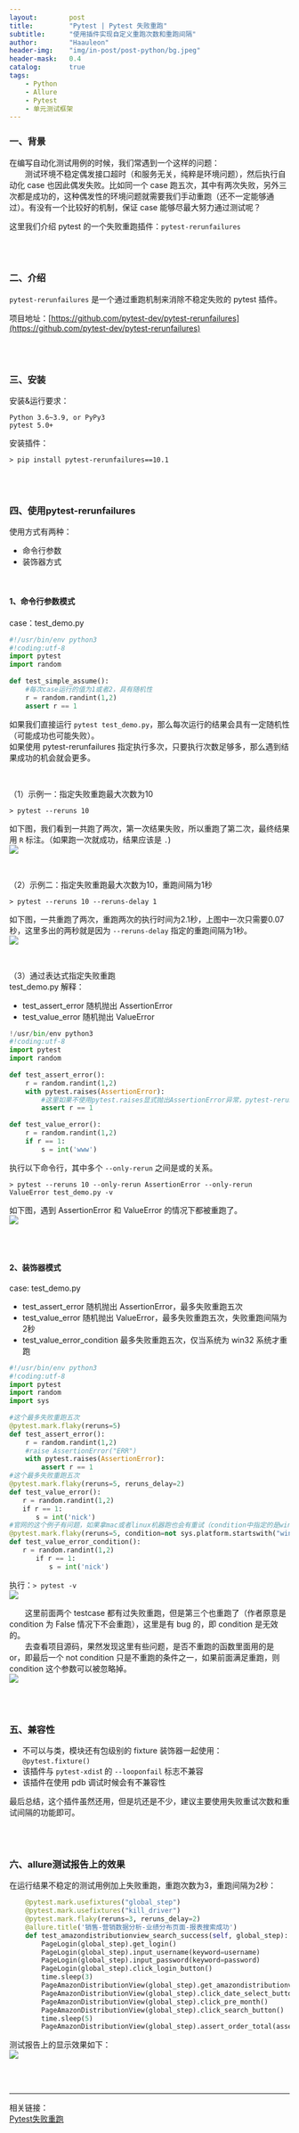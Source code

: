 ```yaml
---
layout:        post
title:         "Pytest | Pytest 失败重跑"
subtitle:      "使用插件实现自定义重跑次数和重跑间隔"
author:        "Haauleon"
header-img:    "img/in-post/post-python/bg.jpeg"
header-mask:   0.4
catalog:       true
tags:
    - Python
    - Allure
    - Pytest
    - 单元测试框架
---
```




### 一、背景
在编写自动化测试用例的时候，我们常遇到一个这样的问题：     
&emsp;&emsp;测试环境不稳定偶发接口超时（和服务无关，纯粹是环境问题），然后执行自动化 case 也因此偶发失败。比如同一个 case 跑五次，其中有两次失败，另外三次都是成功的，这种偶发性的环境问题就需要我们手动重跑（还不一定能够通过）。有没有一个比较好的机制，保证 case 能够尽最大努力通过测试呢？       

这里我们介绍 pytest 的一个失败重跑插件：`pytest-rerunfailures`    

<br>
<br>

### 二、介绍
`pytest-rerunfailures` 是一个通过重跑机制来消除不稳定失败的 pytest 插件。         

项目地址：[https://github.com/pytest-dev/pytest-rerunfailures](https://github.com/pytest-dev/pytest-rerunfailures)

<br>
<br>

### 三、安装
安装&运行要求：      
```
Python 3.6~3.9, or PyPy3
pytest 5.0+
```
安装插件：
```
> pip install pytest-rerunfailures==10.1
```

<br>
<br>

### 四、使用pytest-rerunfailures
使用方式有两种：    
- 命令行参数
- 装饰器方式

<br>

#### 1、命令行参数模式
case：test_demo.py      
```python
#!/usr/bin/env python3
#!coding:utf-8
import pytest
import random
 
def test_simple_assume():
    #每次case运行的值为1或者2，具有随机性
    r = random.randint(1,2)
    assert r == 1
```
如果我们直接运行 `pytest test_demo.py`，那么每次运行的结果会具有一定随机性（可能成功也可能失败）。      
如果使用 pytest-rerunfailures 指定执行多次，只要执行次数足够多，那么遇到结果成功的机会就会更多。       

<br>

（1）示例一：指定失败重跑最大次数为10        
```
> pytest --reruns 10
```
如下图，我们看到一共跑了两次，第一次结果失败，所以重跑了第二次，最终结果用 `R` 标注。（如果跑一次就成功，结果应该是 `.`)      
![](\img\in-post\post-python\2023-06-20-python-pytest-1.png)     

<br>

（2）示例二：指定失败重跑最大次数为10，重跑间隔为1秒     
```
> pytest --reruns 10 --reruns-delay 1
```
如下图，一共重跑了两次，重跑两次的执行时间为2.1秒，上图中一次只需要0.07秒，这里多出的两秒就是因为 `--reruns-delay` 指定的重跑间隔为1秒。    
![](\img\in-post\post-python\2023-06-20-python-pytest-2.png)     

<br>

（3）通过表达式指定失败重跑      
test_demo.py 解释：    
- test_assert_error 随机抛出 AssertionError    
- test_value_error 随机抛出 ValueError

```python
!/usr/bin/env python3
#!coding:utf-8
import pytest
import random
 
def test_assert_error():
    r = random.randint(1,2)
    with pytest.raises(AssertionError):
        #这里如果不使用pytest.raises显式抛出AssertionError异常，pytest-rerunfailures无法捕获到assert r == 1，应该是该插件的bug。
        assert r == 1
 
def test_value_error():
    r = random.randint(1,2)
    if r == 1:
        s = int('www')
```
执行以下命令行，其中多个 `--only-rerun` 之间是或的关系。          
```
> pytest --reruns 10 --only-rerun AssertionError --only-rerun ValueError test_demo.py -v
```
如下图，遇到 AssertionError 和 ValueError 的情况下都被重跑了。     
![](\img\in-post\post-python\2023-06-20-python-pytest-3.png)     


<br>
<br>

#### 2、装饰器模式
case: test_demo.py       
- test_assert_error 随机抛出 AssertionError，最多失败重跑五次
- test_value_error 随机抛出 ValueError，最多失败重跑五次，失败重跑间隔为2秒
- test_value_error_condition 最多失败重跑五次，仅当系统为 win32 系统才重跑

```python
#!/usr/bin/env python3
#!coding:utf-8
import pytest
import random
import sys
 
#这个最多失败重跑五次
@pytest.mark.flaky(reruns=5)
def test_assert_error():
    r = random.randint(1,2)
    #raise AssertionError("ERR")
    with pytest.raises(AssertionError):
        assert r == 1
#这个最多失败重跑五次 
@pytest.mark.flaky(reruns=5, reruns_delay=2) 
def test_value_error(): 
　　r = random.randint(1,2) 
　　if r == 1: 
　　　　s = int('nick') 
#官网的这个例子有问题，如果拿mac或者linux机器跑也会有重试（condition中指定的是win32平台才会触发重跑机制）
@pytest.mark.flaky(reruns=5, condition=not sys.platform.startswith("win32")) 
def test_value_error_condition(): 
　　r = random.randint(1,2) 
　　　　if r == 1: 
　　　　　　s = int('nick')
```

执行：`> pytest -v`      
![](\img\in-post\post-python\2023-06-20-python-pytest-4.png)         

&emsp;&emsp;这里前面两个 testcase 都有过失败重跑，但是第三个也重跑了（作者原意是 condition 为 False 情况下不会重跑），这里是有 bug 的，即 condition 是无效的。      
&emsp;&emsp;去查看项目源码，果然发现这里有些问题，是否不重跑的函数里面用的是 or，即最后一个 not condition 只是不重跑的条件之一，如果前面满足重跑，则 condition 这个参数可以被忽略掉。      
![](\img\in-post\post-python\2023-06-20-python-pytest-5.png)      

<br>
<br>

### 五、兼容性
- 不可以与类，模块还有包级别的 fixture 装饰器一起使用： `@pytest.fixture()` 
- 该插件与 `pytest-xdis`t 的 `--looponfail` 标志不兼容
- 该插件在使用 pdb 调试时候会有不兼容性     

最后总结，这个插件虽然还用，但是坑还是不少，建议主要使用失败重试次数和重试间隔的功能即可。 

<br>
<br>

### 六、allure测试报告上的效果
在运行结果不稳定的测试用例加上失败重跑，重跑次数为3，重跑间隔为2秒：       
```python
    @pytest.mark.usefixtures("global_step")
    @pytest.mark.usefixtures("kill_driver")
    @pytest.mark.flaky(reruns=3, reruns_delay=2)
    @allure.title('销售-营销数据分析-业绩分布页面-报表搜索成功')
    def test_amazondistributionview_search_success(self, global_step):
        PageLogin(global_step).get_login()
        PageLogin(global_step).input_username(keyword=username)
        PageLogin(global_step).input_password(keyword=password)
        PageLogin(global_step).click_login_button()
        time.sleep(3)
        PageAmazonDistributionView(global_step).get_amazondistributionview()
        PageAmazonDistributionView(global_step).click_date_select_button()
        PageAmazonDistributionView(global_step).click_pre_month()
        PageAmazonDistributionView(global_step).click_search_button()
        time.sleep(5)
        PageAmazonDistributionView(global_step).assert_order_total(assert_value='订单量汇总：413,718')
```

测试报告上的显示效果如下：    
![](\img\in-post\post-python\2023-06-20-python-pytest-6.png) 


<br>
<br>

---

相关链接：   
[Pytest失败重跑](https://blog.csdn.net/fish_study_csdn/article/details/125999090)
